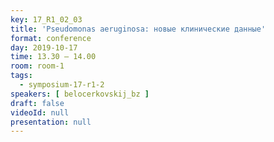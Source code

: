 ```yaml
---
key: 17_R1_02_03
title: 'Pseudomonas aeruginosa: новые клинические данные'
format: conference
day: 2019-10-17
time: 13.30 – 14.00
room: room-1
tags:
  - symposium-17-r1-2
speakers: [ belocerkovskij_bz ]
draft: false
videoId: null
presentation: null
---
```

